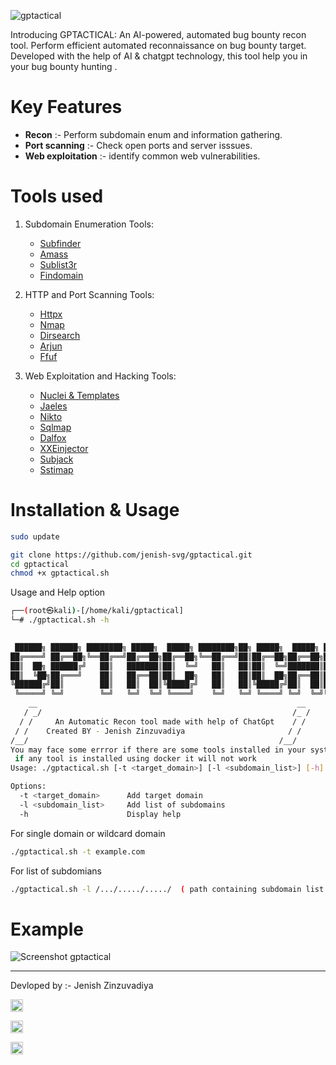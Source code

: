



![gptactical](https://github.com/jenish-svg/gptactical/assets/82645243/39a7095f-eb42-4255-a9fd-dfc49c291b02)





Introducing GPTACTICAL: An AI-powered, automated bug bounty recon tool. Perform efficient automated reconnaissance on bug bounty target. Developed with the help of AI & chatgpt technology, this tool help you in your bug bounty hunting .

# Key Features

- **Recon**            :- Perform subdomain enum and information gathering.
- **Port scanning**    :- Check open ports and server isssues.
- **Web exploitation** :- identify common web vulnerabilities.


# Tools used 
1. Subdomain Enumeration Tools:
   - [Subfinder](https://github.com/projectdiscovery/subfinder)
   - [Amass](https://github.com/OWASP/Amass)
   - [Sublist3r](https://github.com/aboul3la/Sublist3r)
   - [Findomain](https://github.com/Findomain/Findomain)

2. HTTP and Port Scanning Tools:
   - [Httpx](https://github.com/projectdiscovery/httpx)
   - [Nmap](https://github.com/nmap/nmap)
   - [Dirsearch](https://github.com/maurosoria/dirsearch)
   - [Arjun](https://github.com/s0md3v/Arjun)
   - [Ffuf](https://github.com/ffuf/ffuf)

3. Web Exploitation and Hacking Tools:
   - [Nuclei & Templates](https://github.com/projectdiscovery/nuclei)
   - [Jaeles](https://github.com/jaeles-project/jaeles)
   - [Nikto](https://github.com/sullo/nikto)
   - [Sqlmap](https://github.com/sqlmapproject/sqlmap)
   - [Dalfox](https://github.com/hahwul/dalfox)
   - [XXEinjector](https://github.com/enjoiz/XXEinjector)
   - [Subjack](https://github.com/haccer/subjack)
   - [Sstimap](https://github.com/maurosoria/sstic)


# Installation & Usage

```bash
sudo update

git clone https://github.com/jenish-svg/gptactical.git
cd gptactical
chmod +x gptactical.sh
```
Usage and Help option
```bash
┌──(root㉿kali)-[/home/kali/gptactical]
└─# ./gptactical.sh -h
 

 ██████╗ ██████╗ ████████╗ █████╗  █████╗ ████████╗██╗ █████╗  █████╗ ██╗     
██╔════╝ ██╔══██╗╚══██╔══╝██╔══██╗██╔══██╗╚══██╔══╝██║██╔══██╗██╔══██╗██║     
██║  ██╗ ██████╔╝   ██║   ███████║██║  ╚═╝   ██║   ██║██║  ╚═╝███████║██║     
██║  ╚██╗██╔═══╝    ██║   ██╔══██║██║  ██╗   ██║   ██║██║  ██╗██╔══██║██║
╚██████╔╝██║        ██║   ██║  ██║╚█████╔╝   ██║   ██║╚█████╔╝██║  ██║███████╗
 ╚═════╝ ╚═╝        ╚═╝   ╚═╝  ╚═╝ ╚════╝    ╚═╝   ╚═╝ ╚════╝ ╚═╝  ╚═╝╚══════╝
    __                                                          __
   / _/                                                        /_ /
  / /     An Automatic Recon tool made with help of ChatGpt    / / 
 / /    Created BY - Jenish Zinzuvadiya                       / /  
/__/                                                        /__/    
You may face some errror if there are some tools installed in your system
 if any tool is installed using docker it will not work
Usage: ./gptactical.sh [-t <target_domain>] [-l <subdomain_list>] [-h]

Options:
  -t <target_domain>      Add target domain
  -l <subdomain_list>     Add list of subdomains
  -h                      Display help

```

For single domain or wildcard domain 
```bash
./gptactical.sh -t example.com
```
For list of subdomians 
```bash
./gptactical.sh -l /.../...../...../  ( path containing subdomain list )
```

# Example



![Screenshot gptactical](https://github.com/jenish-svg/gptactical/assets/82645243/34996089-6c11-40e9-bcde-acc5877523a8)





------------------------------------------------------------------------------------------------------------------------------------------------------------------
Devloped by :- Jenish Zinzuvadiya


<a href="https://www.instagram.com/jenish._.soni"><img src="https://i.ibb.co/RpWfPgD/image-removebg-preview-3.png" alt="Follow me on Instagram" width="20" height="20"></a>


<a href="https://www.linkedin.com/in/jenish-zinzuvadiya-39619821b/"><img src="https://cdn-icons-png.flaticon.com/512/174/174857.png" alt="Follow me on Instagram" width="20" height="20"></a>

<a href="https://twitter.com/jenish_soni13"><img src="https://img.freepik.com/free-icon/twitter_318-674515.jpg" alt="Follow me on Instagram" width="20" height="20"></a>








